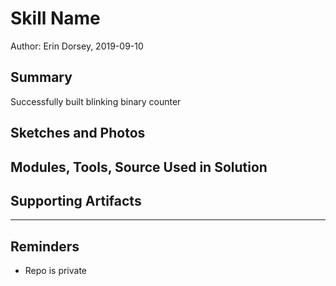 #  Skill Name

Author: Erin Dorsey, 2019-09-10

## Summary
Successfully built blinking binary counter

## Sketches and Photos


## Modules, Tools, Source Used in Solution


## Supporting Artifacts


-----

## Reminders
- Repo is private
